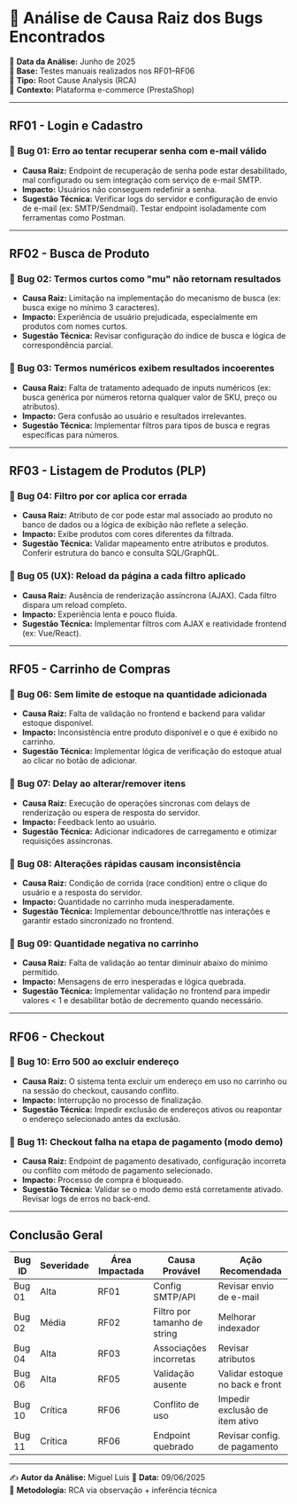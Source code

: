 # 🔎 Análise de Causa Raiz dos Bugs Encontrados

📅 **Data da Análise:** Junho de 2025  
🔧 **Base:** Testes manuais realizados nos RF01–RF06  
📁 **Tipo:** Root Cause Analysis (RCA)  
🧪 **Contexto:** Plataforma e-commerce (PrestaShop)

---

## RF01 - Login e Cadastro

### 🐞 Bug 01: Erro ao tentar recuperar senha com e-mail válido

- **Causa Raiz:** Endpoint de recuperação de senha pode estar desabilitado, mal configurado ou sem integração com serviço de e-mail SMTP.
- **Impacto:** Usuários não conseguem redefinir a senha.
- **Sugestão Técnica:** Verificar logs do servidor e configuração de envio de e-mail (ex: SMTP/Sendmail). Testar endpoint isoladamente com ferramentas como Postman.
---

## RF02 - Busca de Produto

### 🐞 Bug 02: Termos curtos como "mu" não retornam resultados

- **Causa Raiz:** Limitação na implementação do mecanismo de busca (ex: busca exige no mínimo 3 caracteres).
- **Impacto:** Experiência de usuário prejudicada, especialmente em produtos com nomes curtos.
- **Sugestão Técnica:** Revisar configuração do índice de busca e lógica de correspondência parcial.

### 🐞 Bug 03: Termos numéricos exibem resultados incoerentes

- **Causa Raiz:** Falta de tratamento adequado de inputs numéricos (ex: busca genérica por números retorna qualquer valor de SKU, preço ou atributos).
- **Impacto:** Gera confusão ao usuário e resultados irrelevantes.
- **Sugestão Técnica:** Implementar filtros para tipos de busca e regras específicas para números.

---

## RF03 - Listagem de Produtos (PLP)

### 🐞 Bug 04: Filtro por cor aplica cor errada

- **Causa Raiz:** Atributo de cor pode estar mal associado ao produto no banco de dados ou a lógica de exibição não reflete a seleção.
- **Impacto:** Exibe produtos com cores diferentes da filtrada.
- **Sugestão Técnica:** Validar mapeamento entre atributos e produtos. Conferir estrutura do banco e consulta SQL/GraphQL.

### 🐞 Bug 05 (UX): Reload da página a cada filtro aplicado

- **Causa Raiz:** Ausência de renderização assíncrona (AJAX). Cada filtro dispara um reload completo.
- **Impacto:** Experiência lenta e pouco fluida.
- **Sugestão Técnica:** Implementar filtros com AJAX e reatividade frontend (ex: Vue/React).

---

## RF05 - Carrinho de Compras

### 🐞 Bug 06: Sem limite de estoque na quantidade adicionada

- **Causa Raiz:** Falta de validação no frontend e backend para validar estoque disponível.
- **Impacto:** Inconsistência entre produto disponível e o que é exibido no carrinho.
- **Sugestão Técnica:** Implementar lógica de verificação do estoque atual ao clicar no botão de adicionar.

### 🐞 Bug 07: Delay ao alterar/remover itens

- **Causa Raiz:** Execução de operações síncronas com delays de renderização ou espera de resposta do servidor.
- **Impacto:** Feedback lento ao usuário.
- **Sugestão Técnica:** Adicionar indicadores de carregamento e otimizar requisições assíncronas.

### 🐞 Bug 08: Alterações rápidas causam inconsistência

- **Causa Raiz:** Condição de corrida (race condition) entre o clique do usuário e a resposta do servidor.
- **Impacto:** Quantidade no carrinho muda inesperadamente.
- **Sugestão Técnica:** Implementar debounce/throttle nas interações e garantir estado sincronizado no frontend.

### 🐞 Bug 09: Quantidade negativa no carrinho

- **Causa Raiz:** Falta de validação ao tentar diminuir abaixo do mínimo permitido.
- **Impacto:** Mensagens de erro inesperadas e lógica quebrada.
- **Sugestão Técnica:** Implementar validação no frontend para impedir valores < 1 e desabilitar botão de decremento quando necessário.

---

## RF06 - Checkout

### 🐞 Bug 10: Erro 500 ao excluir endereço

- **Causa Raiz:** O sistema tenta excluir um endereço em uso no carrinho ou na sessão do checkout, causando conflito.
- **Impacto:** Interrupção no processo de finalização.
- **Sugestão Técnica:** Impedir exclusão de endereços ativos ou reapontar o endereço selecionado antes da exclusão.

### 🐞 Bug 11: Checkout falha na etapa de pagamento (modo demo)

- **Causa Raiz:** Endpoint de pagamento desativado, configuração incorreta ou conflito com método de pagamento selecionado.
- **Impacto:** Processo de compra é bloqueado.
- **Sugestão Técnica:** Validar se o modo demo está corretamente ativado. Revisar logs de erros no back-end.

---

## Conclusão Geral

| Bug ID | Severidade | Área Impactada | Causa Provável | Ação Recomendada |
|--------|------------|----------------|----------------|------------------|
| Bug 01 | Alta       | RF01           | Config SMTP/API | Revisar envio de e-mail |
| Bug 02 | Média      | RF02           | Filtro por tamanho de string | Melhorar indexador |
| Bug 04 | Alta       | RF03           | Associações incorretas | Revisar atributos |
| Bug 06 | Alta       | RF05           | Validação ausente | Validar estoque no back e front |
| Bug 10 | Crítica    | RF06           | Conflito de uso | Impedir exclusão de item ativo |
| Bug 11 | Crítica    | RF06           | Endpoint quebrado | Revisar config. de pagamento |

---

✍️ **Autor da Análise:** Miguel Luis
📅 **Data:** 09/06/2025  
🧪 **Metodologia:** RCA via observação + inferência técnica

